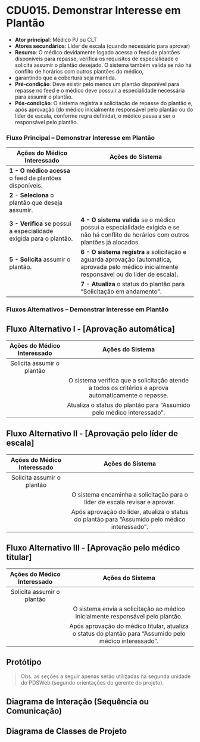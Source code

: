 # CDU015. Demonstrar Interesse em Plantão

* **Ator principal**: Médico PJ ou CLT
* **Atores secundários**: Líder de escala (quando necessário para aprovar)
* **Resumo**: O médico devidamente logado acessa o feed de plantões disponíveis para repasse, verifica os requisitos de especialidade e solicita assumir o plantão desejado. O sistema também valida se não há conflito de horários com outros plantões do médico,
* garantindo que a cobertura seja mantida.
* **Pré-condição**: Deve existir pelo menos um plantão disponível para repasse no feed e o médico deve possuir a especialidade necessária para assumir o plantão.
* **Pós-condição**: O sistema registra a solicitação de repasse do plantão e, após aprovação (do médico inicialmente responsável pelo plantão ou do líder de escala, conforme regra definida), o médico passa a ser o responsável pelo plantão.


### Fluxo Principal – Demonstrar Interesse em Plantão

| Ações do Médico Interessado | Ações do Sistema                                                                                                                                |
|-----------------------------|-------------------------------------------------------------------------------------------------------------------------------------------------|
| **1 - O médico acessa** o feed de plantões disponíveis. |                                                                                                                                                 |
| **2 - Seleciona** o plantão que deseja assumir. |                                                                                                                                                 |
| **3 - Verifica** se possui a especialidade exigida para o plantão. | **4 - O sistema valida** se o médico possui a especialidade exigida e se não há conflito de horários com outros plantões já alocados.           |
| **5 - Solicita** assumir o plantão. | **6 - O sistema registra** a solicitação e aguarda aprovação (automática, aprovada pelo médico inicialmente responsável ou do líder de escala). |
| | **7 - Atualiza** o status do plantão para “Solicitação em andamento”.                                                                           |


### Fluxos Alternativos – Demonstrar Interesse em Plantão

## Fluxo Alternativo I - [Aprovação automática]
| Ações do Médico Interessado | Ações do Sistema |
| :-------------------------: | :--------------: |
| Solicita assumir o plantão || 
|| O sistema verifica que a solicitação atende a todos os critérios e aprova automaticamente o repasse. |
|| Atualiza o status do plantão para “Assumido pelo médico interessado”. |

## Fluxo Alternativo II - [Aprovação pelo líder de escala]
| Ações do Médico Interessado | Ações do Sistema |
| :-------------------------: | :--------------: |
| Solicita assumir o plantão || 
|| O sistema encaminha a solicitação para o líder de escala revisar e aprovar. |
|| Após aprovação do líder, atualiza o status do plantão para “Assumido pelo médico interessado”. |

## Fluxo Alternativo III - [Aprovação pelo médico titular]
| Ações do Médico Interessado | Ações do Sistema |
| :-------------------------: | :--------------: |
| Solicita assumir o plantão || 
|| O sistema envia a solicitação ao médico inicialmente responsável pelo plantão. |
|| Após aprovação do médico titular, atualiza o status do plantão para “Assumido pelo médico interessado”. |




## Protótipo


> Obs. as seções a seguir apenas serão utilizadas na segunda unidade do PDSWeb (segundo orientações do gerente do projeto).

## Diagrama de Interação (Sequência ou Comunicação)



## Diagrama de Classes de Projeto

